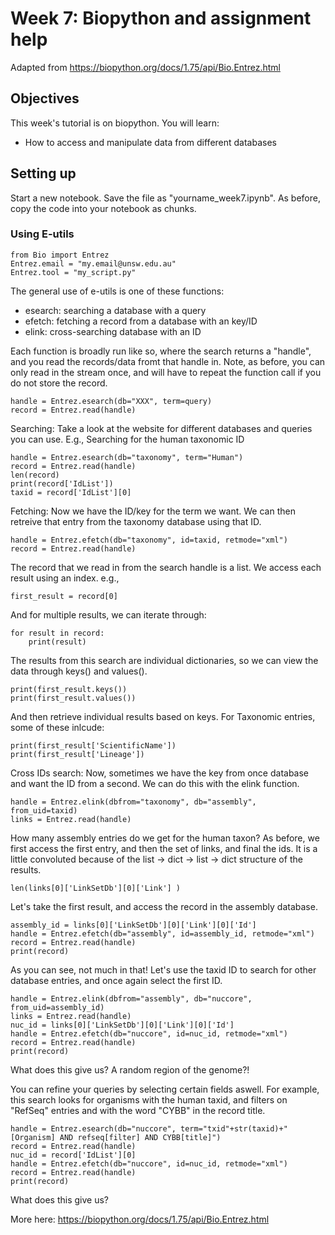 # Week 7: Biopython and assignment help 
Adapted from https://biopython.org/docs/1.75/api/Bio.Entrez.html
 
## Objectives 
This week's tutorial is on biopython. You will learn: 
- How to access and manipulate data from different databases 

## Setting up
Start a new notebook. Save the file as "yourname_week7.ipynb". 
As before, copy the code into your notebook as chunks. 

### Using E-utils
```
from Bio import Entrez
Entrez.email = "my.email@unsw.edu.au"
Entrez.tool = "my_script.py"
```
The general use of e-utils is one of these functions: 
- esearch: searching a database with a query
- efetch: fetching a record from a database with an key/ID
- elink: cross-searching database with an ID

Each function is broadly run like so, where the search returns a "handle", and you read the records/data fromt that handle in. Note, as before, you can only read in the stream once, and will have to repeat the function call if you do not store the record.   
```  
handle = Entrez.esearch(db="XXX", term=query)
record = Entrez.read(handle)
```
  
Searching:
Take a look at the website for different databases and queries you can use. 
E.g., Searching for the human taxonomic ID
```  
handle = Entrez.esearch(db="taxonomy", term="Human")
record = Entrez.read(handle)
len(record)
print(record['IdList'])
taxid = record['IdList'][0]
```

Fetching:
Now we have the ID/key for the term we want. We can then retreive that entry from the taxonomy database using that ID.

```
handle = Entrez.efetch(db="taxonomy", id=taxid, retmode="xml")
record = Entrez.read(handle)
```

The record that we read in from the search handle is a list. We access each result using an index.
e.g., 

```
first_result = record[0]
```

And for multiple results, we can iterate through:
```
for result in record:
    print(result)
```

The results from this search are individual dictionaries, so we can view the data through keys() and values(). 
```
print(first_result.keys())
print(first_result.values())
```

And then retrieve individual results based on keys. For Taxonomic entries, some of these inlcude: 
```
print(first_result['ScientificName'])
print(first_result['Lineage'])
```
 
Cross IDs search:
Now, sometimes we have the key from once database and want the ID from a second. We can do this with the elink function.  
```
handle = Entrez.elink(dbfrom="taxonomy", db="assembly", from_uid=taxid)
links = Entrez.read(handle)
```

How many assembly entries do we get for the human taxon? 
As before, we first access the first entry, and then the set of links, and final the ids. It is a little convoluted because of the list -> dict -> list -> dict structure of the results.  
```
len(links[0]['LinkSetDb'][0]['Link'] ) 
```

Let's take the first result, and access the record in the assembly database. 
```
assembly_id = links[0]['LinkSetDb'][0]['Link'][0]['Id']
handle = Entrez.efetch(db="assembly", id=assembly_id, retmode="xml")
record = Entrez.read(handle)
print(record)
```

As you can see, not much in that! Let's use the taxid ID to search for other database entries, and once again select the first ID. 
```
handle = Entrez.elink(dbfrom="assembly", db="nuccore", from_uid=assembly_id)
links = Entrez.read(handle)
nuc_id = links[0]['LinkSetDb'][0]['Link'][0]['Id']
handle = Entrez.efetch(db="nuccore", id=nuc_id, retmode="xml")
record = Entrez.read(handle)
print(record)
```
What does this give us? A random region of the genome?!


You can refine your queries by selecting certain fields aswell. For example, this search looks for organisms with the human taxid, and filters on "RefSeq" entries and with the word "CYBB" in the record title.  
```
handle = Entrez.esearch(db="nuccore", term="txid"+str(taxid)+"[Organism] AND refseq[filter] AND CYBB[title]")
record = Entrez.read(handle)
nuc_id = record['IdList'][0]
handle = Entrez.efetch(db="nuccore", id=nuc_id, retmode="xml")
record = Entrez.read(handle)
print(record)
```
What does this give us? 


More here: 
https://biopython.org/docs/1.75/api/Bio.Entrez.html
